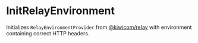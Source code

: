 # InitRelayEnvironment

Initializes `RelayEnvironmentProvider` from [@kiwicom/relay](https://github.com/kiwicom/relay) with environment containing correct HTTP headers.
